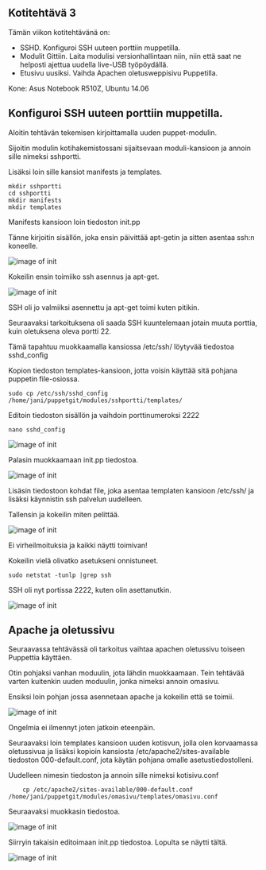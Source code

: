 ## Kotitehtävä 3

Tämän viikon kotitehtävänä on:

* SSHD. Konfiguroi SSH uuteen porttiin muppetilla.
* Modulit Gittiin. Laita modulisi versionhallintaan niin, niin että saat ne helposti ajettua uudella live-USB työpöydällä.
* Etusivu uusiksi. Vaihda Apachen oletusweppisivu Puppetilla.

Kone: Asus Notebook R510Z, Ubuntu 14.06

## Konfiguroi SSH uuteen porttiin muppetilla.

Aloitin tehtävän tekemisen kirjoittamalla uuden puppet-modulin.

Sijoitin modulin kotihakemistossani sijaitsevaan moduli-kansioon ja annoin sille nimeksi sshportti.

Lisäksi loin sille kansiot manifests ja templates.

    mkdir sshportti
    cd sshportti
    mkdir manifests
    mkdir templates
    
Manifests kansioon loin tiedoston init.pp

Tänne kirjoitin sisällön, joka ensin päivittää apt-getin ja sitten asentaa ssh:n koneelle.

![image of init](https://github.com/JaniLjungberg/puppetgit/blob/master/images/3-1.png)

Kokeilin ensin toimiiko ssh asennus ja apt-get.

![image of init](https://github.com/JaniLjungberg/puppetgit/blob/master/images/3-2.png)

SSH oli jo valmiiksi asennettu ja apt-get toimi kuten pitikin. 

Seuraavaksi tarkoituksena oli saada SSH kuuntelemaan jotain muuta porttia, kuin oletuksena oleva portti 22.

Tämä tapahtuu muokkaamalla kansiossa /etc/ssh/ löytyvää tiedostoa sshd_config

Kopion tiedoston templates-kansioon, jotta voisin käyttää sitä pohjana puppetin file-osiossa.

    sudo cp /etc/ssh/sshd_config /home/jani/puppetgit/modules/sshportti/templates/
     
Editoin tiedoston sisällön ja vaihdoin porttinumeroksi 2222

    nano sshd_config
    
![image of init](https://github.com/JaniLjungberg/puppetgit/blob/master/images/3-3.png)

Palasin muokkaamaan init.pp tiedostoa. 

![image of init](https://github.com/JaniLjungberg/puppetgit/blob/master/images/3-4.png)

Lisäsin tiedostoon kohdat file, joka asentaa templaten kansioon /etc/ssh/ ja lisäksi käynnistin ssh palvelun uudelleen.

Tallensin ja kokeilin miten pelittää.

![image of init](https://github.com/JaniLjungberg/puppetgit/blob/master/images/3-5.png)

Ei virheilmoituksia ja kaikki näytti toimivan!

Kokeilin vielä olivatko asetukseni onnistuneet.

    sudo netstat -tunlp |grep ssh
    
SSH oli nyt portissa 2222, kuten olin asettanutkin.

![image of init](https://github.com/JaniLjungberg/puppetgit/blob/master/images/3-6.png)

## Apache ja oletussivu

Seuraavassa tehtävässä oli tarkoitus vaihtaa apachen oletussivu toiseen Puppettia käyttäen. 

Otin pohjaksi vanhan moduulin, jota lähdin muokkaamaan. Tein tehtävää varten kuitenkin uuden moduulin, jonka nimeksi annoin omasivu.

Ensiksi loin pohjan jossa asennetaan apache ja kokeilin että se toimii.

![image of init](https://github.com/JaniLjungberg/puppetgit/blob/master/images/3-7.png)

Ongelmia ei ilmennyt joten jatkoin eteenpäin.

Seuraavaksi loin templates kansioon uuden kotisvun, jolla olen korvaamassa oletussivua ja lisäksi kopioin kansiosta
/etc/apache2/sites-available tiedoston 000-default.conf, jota käytän pohjana omalle asetustiedostolleni.

Uudelleen nimesin tiedoston ja annoin sille nimeksi kotisivu.conf

        cp /etc/apache2/sites-available/000-default.conf /home/jani/puppetgit/modules/omasivu/templates/omasivu.conf
        
Seuraavaksi muokkasin tiedostoa.

![image of init](https://github.com/JaniLjungberg/puppetgit/blob/master/images/3-8.png)

Siirryin takaisin editoimaan init.pp tiedostoa. Lopulta se näytti tältä.

![image of init](https://github.com/JaniLjungberg/puppetgit/blob/master/images/3-9.png)



























    








     
